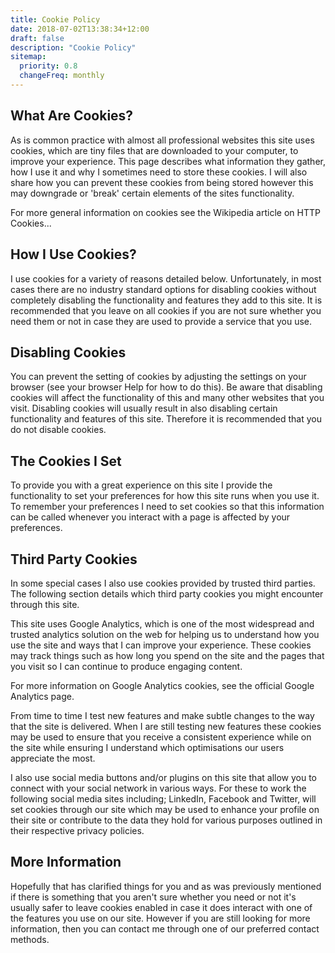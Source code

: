 ```yaml
---
title: Cookie Policy
date: 2018-07-02T13:38:34+12:00
draft: false
description: "Cookie Policy"
sitemap:
  priority: 0.8
  changeFreq: monthly
---
```


## What Are Cookies?

As is common practice with almost all professional websites this site uses cookies, which are tiny files that are downloaded to your computer, to improve your experience. This page describes what information they gather, how I use it and why I sometimes need to store these cookies. I will also share how you can prevent these cookies from being stored however this may downgrade or 'break' certain elements of the sites functionality.

For more general information on cookies see the Wikipedia article on HTTP Cookies...

## How I Use Cookies?

I use cookies for a variety of reasons detailed below. Unfortunately, in most cases there are no industry standard options for disabling cookies without completely disabling the functionality and features they add to this site. It is recommended that you leave on all cookies if you are not sure whether you need them or not in case they are used to provide a service that you use.

## Disabling Cookies

You can prevent the setting of cookies by adjusting the settings on your browser (see your browser Help for how to do this). Be aware that disabling cookies will affect the functionality of this and many other websites that you visit. Disabling cookies will usually result in also disabling certain functionality and features of this site. Therefore it is recommended that you do not disable cookies.

## The Cookies I Set

To provide you with a great experience on this site I provide the functionality to set your preferences for how this site runs when you use it. To remember your preferences I need to set cookies so that this information can be called whenever you interact with a page is affected by your preferences.

## Third Party Cookies

In some special cases I also use cookies provided by trusted third parties. The following section details which third party cookies you might encounter through this site.

This site uses Google Analytics, which is one of the most widespread and trusted analytics solution on the web for helping us to understand how you use the site and ways that I can improve your experience. These cookies may track things such as how long you spend on the site and the pages that you visit so I can continue to produce engaging content.

For more information on Google Analytics cookies, see the official Google Analytics page.

From time to time I test new features and make subtle changes to the way that the site is delivered. When I are still testing new features these cookies may be used to ensure that you receive a consistent experience while on the site while ensuring I understand which optimisations our users appreciate the most.

I also use social media buttons and/or plugins on this site that allow you to connect with your social network in various ways. For these to work the following social media sites including; LinkedIn, Facebook and Twitter, will set cookies through our site which may be used to enhance your profile on their site or contribute to the data they hold for various purposes outlined in their respective privacy policies.

## More Information

Hopefully that has clarified things for you and as was previously mentioned if there is something that you aren't sure whether you need or not it's usually safer to leave cookies enabled in case it does interact with one of the features you use on our site. However if you are still looking for more information, then you can contact me through one of our preferred contact methods.
